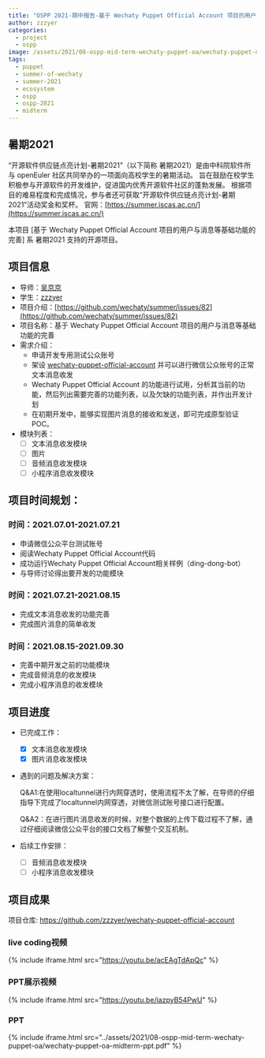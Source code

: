 ```yaml
---
title: "OSPP 2021-期中报告-基于 Wechaty Puppet Official Account 项目的用户与消息等基础功能的完善"
author: zzzyer
categories:
  - project
  - ospp
image: /assets/2021/08-ospp-mid-term-wechaty-puppet-oa/wechaty-puppet-official-account.webp
tags:
  - puppet
  - summer-of-wechaty
  - summer-2021
  - ecosystem
  - ospp
  - ospp-2021
  - midterm
---
```

## 暑期2021

“开源软件供应链点亮计划-暑期2021”（以下简称 暑期2021）是由中科院软件所与 openEuler 社区共同举办的一项面向高校学生的暑期活动。
旨在鼓励在校学生积极参与开源软件的开发维护，促进国内优秀开源软件社区的蓬勃发展。
根据项目的难易程度和完成情况，参与者还可获取“开源软件供应链点亮计划-暑期2021”活动奖金和奖杯。
官网：[https://summer.iscas.ac.cn/](https://summer.iscas.ac.cn/)

本项目 [基于 Wechaty Puppet Official Account 项目的用户与消息等基础功能的完善] 系 暑期2021 支持的开源项目。

## 项目信息

- 导师：[吴京京](https://github.com/wj-Mcat)
- 学生：[zzzyer](https://github.com/zzzyer)  
- 项目介绍：[https://github.com/wechaty/summer/issues/82](https://github.com/wechaty/summer/issues/82)
- 项目名称：基于 Wechaty Puppet Official Account 项目的用户与消息等基础功能的完善  
- 需求介绍：
  - 申请开发专用测试公众账号
  - 架设 [wechaty-puppet-official-account](https://github.com/wechaty/wechaty-puppet-official-account/) 并可以进行微信公众账号的正常文本消息收发
  - Wechaty Puppet Official Account 的功能进行试用，分析其当前的功能，然后列出需要完善的功能列表，以及欠缺的功能列表，并作出开发计划
  - 在初期开发中，能够实现图片消息的接收和发送，即可完成原型验证 POC。
- 模块列表：
  - [ ] 文本消息收发模块
  - [ ] 图片
  - [ ] 音频消息收发模块
  - [ ] 小程序消息收发模块
  
## 项目时间规划：  

### 时间：2021.07.01-2021.07.21

- 申请微信公众平台测试账号
- 阅读Wechaty Puppet Official Account代码
- 成功运行Wechaty Puppet Official Account相关样例（ding-dong-bot）
- 与导师讨论得出要开发的功能模块

### 时间：2021.07.21-2021.08.15

- 完成文本消息收发的功能完善
- 完成图片消息的简单收发

### 时间：2021.08.15-2021.09.30

- 完善中期开发之前的功能模块
- 完成音频消息的收发模块
- 完成小程序消息的收发模块

## 项目进度

- 已完成工作：  
  - [x] 文本消息收发模块
  - [x] 图片消息收发模块  
- 遇到的问题及解决方案：
  
  Q&A1:在使用localtunnel进行内网穿透时，使用流程不太了解，在导师的仔细指导下完成了localtunnel内网穿透，对微信测试账号接口进行配置。

  Q&A2：在进行图片消息收发的时候，对整个数据的上传下载过程不了解，通过仔细阅读微信公众平台的接口文档了解整个交互机制。

- 后续工作安排：  
  - [ ] 音频消息收发模块
  - [ ] 小程序消息收发模块

## 项目成果

项目仓库: <https://github.com/zzzyer/wechaty-puppet-official-account>  

### live coding视频

{% include iframe.html src="https://youtu.be/acEAgTdApQc" %}

### PPT展示视频

{% include iframe.html src="https://youtu.be/iazpyB54PwU" %}

### PPT

{% include iframe.html src="../assets/2021/08-ospp-mid-term-wechaty-puppet-oa/wechaty-puppet-oa-midterm-ppt.pdf" %}
